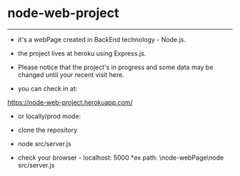 # node-web-project
--------------------------
* it's a webPage created in BackEnd technology - Node.js. 
* the project lives at heroku using Express.js.
* Please notice that the project's in progress and some data may be changed until your recent visit here.

* you can check in at:

https://node-web-project.herokuapp.com/

* or locally/prod mode: 

* clone the repository
* node src/server.js
* check your browser - localhost: 5000
*ex path: \node-webPage\node src/server.js


